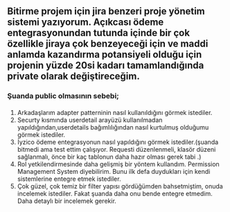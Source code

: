 ## Bitirme projem için jira benzeri proje yönetim sistemi yazıyorum. Açıkcası ödeme entegrasyonundan tutunda içinde bir çok özellikle jiraya çok benzeyeceği için ve maddi anlamda kazandırma potansiyeli olduğu için projenin yüzde 20si kadarı tamamlandığında private olarak değiştireceğim.
### Şuanda public olmasının sebebi;
#### 
1. Arkadaşlarım adapter patterninin nasıl kullanıldığını görmek istediler.
2. Securty kısmında userdetail arayüzü kullanılmadan yapıldığından,userdetails bağımlılığından nasıl kurtulmuş olduğumu görmek istediler.
3. İyzico ödeme entegrasyonun nasıl yapıldığını görmek istediler.(şuanda bitmedi ama test ettim çalışıyor. Requesti düzenlenmeli, klasör düzeni sağlanmalı, önce bir kaç tablonun daha hazır olması gerek tabi .)
4. Rol yetkilendirmesinde daha gelişmiş bir yöntem kullandım. Permission Management System diyebilirim. Bunu ilk defa duydukları için kendi sistemlerine entegre etmek istediler.
5. Çok güzel, çok temiz bir filter yapısı gördüğümden bahsetmiştim, onuda incelemek istediler. Fakat şuanda daha onu bende entegre etmedim. Daha detaylı bir incelemek gerekir.

